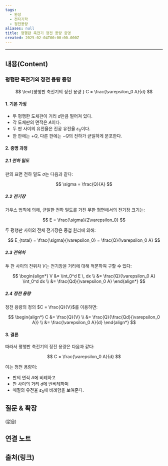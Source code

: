 ```yaml
---
tags:
  - 완성
  - 전자기학
  - 정전용량
aliases: null
title: 평행판 축전기 정전 용량 증명
created: 2025-02-04T00:00:00.000Z
---
```


---

## 내용(Content)

### 평행판 축전기의 정전 용량 증명

$$
\text{평행판 축전기의 정전 용량 } C = \frac{\varepsilon_0 A}{d}
$$

#### 1. 기본 가정

* 두 평행한 도체판이 거리 $d$만큼 떨어져 있다.
* 각 도체판의 면적은 $A$이다.
* 두 판 사이의 유전율은 진공 유전율 $\varepsilon_0$이다.
* 한 판에는 $+Q$, 다른 판에는 $-Q$의 전하가 균일하게 분포한다.

#### 2. 증명 과정

##### 2.1 전하 밀도

판의 표면 전하 밀도 $\sigma$는 다음과 같다:

$$
\sigma = \frac{Q}{A}
$$

##### 2.2 전기장

가우스 법칙에 의해, 균일한 전하 밀도를 가진 무한 평면에서의 전기장 크기는:

$$
E = \frac{\sigma}{2\varepsilon_0}
$$

두 평행판 사이의 전체 전기장은 중첩 원리에 의해:

$$
E_{total} = \frac{\sigma}{\varepsilon_0} = \frac{Q}{\varepsilon_0 A}
$$

##### 2.3 전위차

두 판 사이의 전위차 $V$는 전기장을 거리에 대해 적분하여 구할 수 있다:

$$
\begin{align*}
V &= \int_0^d E \, dx \\
&= \frac{Q}{\varepsilon_0 A} \int_0^d dx \\
&= \frac{Qd}{\varepsilon_0 A}
\end{align*}
$$

##### 2.4 정전 용량

정전 용량의 정의 $C = \frac{Q}{V}$를 이용하면:

$$
\begin{align*}
C &= \frac{Q}{V} \\
&= \frac{Q}{\frac{Qd}{\varepsilon_0 A}} \\
&= \frac{\varepsilon_0 A}{d}
\end{align*}
$$

#### 3. 결론

따라서 평행판 축전기의 정전 용량은 다음과 같다:

$$
C = \frac{\varepsilon_0 A}{d}
$$

이는 정전 용량이:
* 판의 면적 $A$에 비례하고
* 판 사이의 거리 $d$에 반비례하며
* 매질의 유전율 $\varepsilon_0$에 비례함을 보여준다.

## 질문 & 확장

(없음)

## 연결 노트

## 출처(링크)





